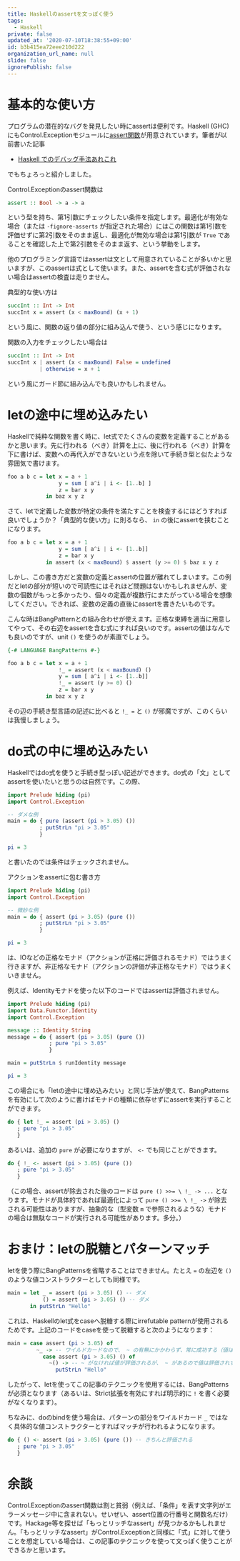 ```yaml
---
title: Haskellのassertを文っぽく使う
tags:
  - Haskell
private: false
updated_at: '2020-07-10T18:38:55+09:00'
id: b3b415ea72eee210d222
organization_url_name: null
slide: false
ignorePublish: false
---
```

# 基本的な使い方

プログラムの潜在的なバグを発見したい時にassertは便利です。Haskell (GHC) にもControl.Exceptionモジュールに[assert関数](http://hackage.haskell.org/package/base-4.14.0.0/docs/Control-Exception.html#v:assert)が用意されています。筆者が以前書いた記事

* [Haskell でのデバッグ手法あれこれ](https://blog.miz-ar.info/2018/01/debugging-haskell-program/)

でもちょろっと紹介しました。

Control.Exceptionのassert関数は

```haskell
assert :: Bool -> a -> a
```

という型を持ち、第1引数にチェックしたい条件を指定します。最適化が有効な場合（または `-fignore-asserts` が指定された場合）にはこの関数は第1引数を評価せずに第2引数をそのまま返し、最適化が無効な場合は第1引数が `True` であることを確認した上で第2引数をそのまま返す、という挙動をします。

他のプログラミング言語ではassertは文として用意されていることが多いかと思いますが、このassertは式として使います。また、assertを含む式が評価されない場合はassertの検査は走りません。

典型的な使い方は

```haskell
succInt :: Int -> Int
succInt x = assert (x < maxBound) (x + 1)
```

という風に、関数の返り値の部分に組み込んで使う、という感じになります。

関数の入力をチェックしたい場合は

```haskell
succInt :: Int -> Int
succInt x | assert (x < maxBound) False = undefined
          | otherwise = x + 1
```

という風にガード節に組み込んでも良いかもしれません。

# letの途中に埋め込みたい

Haskellで純粋な関数を書く時に、let式でたくさんの変数を定義することがあるかと思います。先に行われる（べき）計算を上に、後に行われる（べき）計算を下に書けば、変数への再代入ができないという点を除いて手続き型と似たような雰囲気で書けます。

```haskell
foo a b c = let x = a + 1
                y = sum [ a^i | i <- [1..b] ]
                z = bar x y
            in baz x y z
```

さて、letで定義した変数が特定の条件を満たすことを検査するにはどうすれば良いでしょうか？「典型的な使い方」に則るなら、 `in` の後にassertを挟むことになります。

```haskell
foo a b c = let x = a + 1
                y = sum [ a^i | i <- [1..b]]
                z = bar x y
            in assert (x < maxBound) $ assert (y >= 0) $ baz x y z
```

しかし、この書き方だと変数の定義とassertの位置が離れてしまいます。この例だとletの部分が短いので可読性にはそれほど問題はないかもしれませんが、変数の個数がもっと多かったり、個々の定義が複数行にまたがっている場合を想像してください。できれば、変数の定義の直後にassertを書きたいものです。

こんな時はBangPatternとの組み合わせが使えます。正格な束縛を適当に用意してやって、その右辺をassertを含む式にすれば良いのです。assertの値はなんでも良いのですが、unit `()` を使うのが素直でしょう。

```haskell
{-# LANGUAGE BangPatterns #-}

foo a b c = let x = a + 1
                !_ = assert (x < maxBound) ()
                y = sum [ a^i | i <- [1..b]]
                !_ = assert (y >= 0) ()
                z = bar x y
            in baz x y z
```

その辺の手続き型言語の記述に比べると `!_ =` と `()` が邪魔ですが、このくらいは我慢しましょう。

# do式の中に埋め込みたい

Haskellではdo式を使うと手続き型っぽい記述ができます。do式の「文」としてassertを使いたいと思うのは自然です。この際、

```haskell
import Prelude hiding (pi)
import Control.Exception

-- ダメな例
main = do { pure (assert (pi > 3.05) ())
          ; putStrLn "pi > 3.05"
          }

pi = 3
```

と書いたのでは条件はチェックされません。

アクションをassertに包む書き方

```haskell
import Prelude hiding (pi)
import Control.Exception

-- 微妙な例
main = do { assert (pi > 3.05) (pure ())
          ; putStrLn "pi > 3.05"
          }

pi = 3
```

は、IOなどの正格なモナド（アクションが正格に評価されるモナド）ではうまく行きますが、非正格なモナド（アクションの評価が非正格なモナド）ではうまくいきません。

例えば、Identityモナドを使った以下のコードではassertは評価されません。

```haskell
import Prelude hiding (pi)
import Data.Functor.Identity
import Control.Exception

message :: Identity String
message = do { assert (pi > 3.05) (pure ())
             ; pure "pi > 3.05"
             }

main = putStrLn $ runIdentity message

pi = 3
```

この場合にも「letの途中に埋め込みたい」と同じ手法が使えて、BangPatternsを有効にして次のように書けばモナドの種類に依存せずにassertを実行することができます。

```haskell
do { let !_ = assert (pi > 3.05) ()
   ; pure "pi > 3.05"
   }
```

あるいは、追加の `pure` が必要になりますが、 `<-` でも同じことができます。

```haskell
do { !_ <- assert (pi > 3.05) (pure ())
   ; pure "pi > 3.05"
   }
```

（この場合、assertが除去された後のコードは `pure () >>= \ !_ -> ...` となります。モナドが具体的であれば最適化によって `pure () >>= \ !_ ->` が除去される可能性はありますが、抽象的な（型変数 `m` で参照されるような）モナドの場合は無駄なコードが実行される可能性があります。多分。）

# おまけ：letの脱糖とパターンマッチ

letを使う際にBangPatternsを省略することはできません。たとえ `=` の左辺を `()` のような値コンストラクターとしても同様です。

```haskell
main = let _ = assert (pi > 3.05) () -- ダメ
           () = assert (pi > 3.05) () -- ダメ
       in putStrLn "Hello"
```

これは、Haskellのlet式をcaseへ脱糖する際にirrefutable patternが使用されるためです。上記のコードをcaseを使って脱糖すると次のようになります：

```haskell
main = case assert (pi > 3.05) of
         ~_ -> -- ワイルドカードなので、 ~ の有無にかかわらず、常に成功する（値は評価されない）
           case assert (pi > 3.05) () of
             ~() -> -- ~ がなければ値が評価されるが、 ~ があるので値は評価されずに常に成功する
               putStrLn "Hello"
```

したがって、letを使ってこの記事のテクニックを使用するには、BangPatternsが必須となります（あるいは、Strict拡張を有効にすれば明示的に `!` を書く必要がなくなります）。

ちなみに、doのbindを使う場合は、パターンの部分をワイルドカード `_` ではなく具体的な値コンストラクターとすればマッチが行われるようになります。

```haskell
do { () <- assert (pi > 3.05) (pure ()) -- きちんと評価される
   ; pure "pi > 3.05"
   }
```

# 余談

Control.Exceptionのassert関数は割と貧弱（例えば、「条件」を表す文字列がエラーメッセージ中に含まれない。せいぜい、assert位置の行番号と関数名だけ）です。Hackage等を探せば「もっとリッチなassert」が見つかるかもしれません。「もっとリッチなassert」がControl.Exceptionと同様に「式」に対して使うことを想定している場合は、この記事のテクニックを使って文っぽく使うことができるかと思います。
